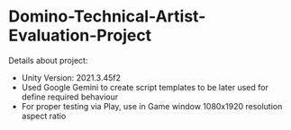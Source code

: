 # Domino-Technical-Artist-Evaluation-Project

Details about project:
* Unity Version: 2021.3.45f2
* Used Google Gemini to create script templates to be later used for define required behaviour
* For proper testing via Play, use in Game window 1080x1920 resolution aspect ratio




